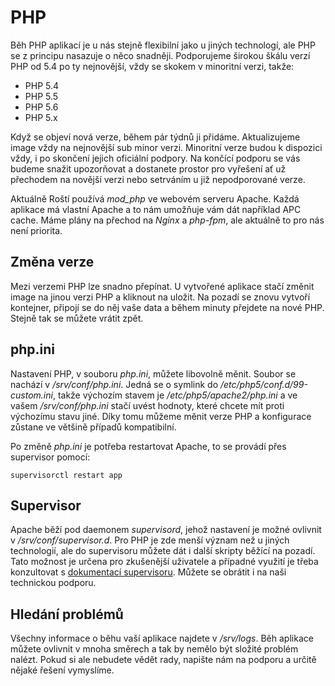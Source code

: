 # PHP

Běh PHP aplikací je u nás stejně flexibilní jako u jiných technologí, ale PHP se z principu nasazuje o něco snadněji. Podporujeme širokou škálu verzí PHP od 5.4 po ty nejnovější, vždy se skokem v minoritní verzi, takže:

* PHP 5.4
* PHP 5.5
* PHP 5.6
* PHP 5.x

Když se objeví nová verze, během pár týdnů ji přidáme. Aktualizujeme image vždy na nejnovější sub minor verzi. Minoritní verze budou k dispozici vždy, i po skončení jejich oficiální podpory. Na končící podporu se vás budeme snažit upozorňovat a dostanete prostor pro vyřešení ať už přechodem na novější verzi nebo setrváním u již nepodporované verze.

Aktuálně Roští používá *mod_php* ve webovém serveru Apache. Každá aplikace má vlastní Apache a to nám umožňuje vám dát například APC cache. Máme plány na přechod na *Nginx* a *php-fpm*, ale aktuálně to pro nás není priorita.

## Změna verze

Mezi verzemi PHP lze snadno přepínat. U vytvořené aplikace stačí změnit image na jinou verzi PHP a kliknout na uložit. Na pozadí se znovu vytvoří kontejner, připojí se do něj vaše data a během minuty přejdete na nové PHP. Stejně tak se můžete vrátit zpět.

## php.ini

Nastavení PHP, v souboru *php.ini*, můžete libovolně měnit. Soubor se nachází v */srv/conf/php.ini*. Jedná se o symlink do */etc/php5/conf.d/99-custom.ini*, takže výchozím stavem je */etc/php5/apache2/php.ini* a ve vašem */srv/conf/php.ini* stačí uvést hodnoty, které chcete mít proti výchozímu stavu jiné. Díky tomu můžeme měnit verze PHP a konfigurace zůstane ve většině případů kompatibilní.

Po změně *php.ini* je potřeba restartovat Apache, to se provádí přes supervisor pomocí:

```shell
supervisorctl restart app
```

## Supervisor

Apache běží pod daemonem *supervisord*, jehož nastavení je možné ovlivnit v */srv/conf/supervisor.d*. Pro PHP je zde menší význam než u jiných technologií, ale do supervisoru můžete dát i další skripty běžící na pozadí. Tato možnost je určena pro zkušenější uživatele a případné využití je třeba konzultovat s [dokumentací supervisoru](http://supervisord.org/). Můžete se obrátit i na naši technickou podporu.

## Hledání problémů

Všechny informace o běhu vaší aplikace najdete v */srv/logs*. Běh aplikace můžete ovlivnit v mnoha směrech a tak by nemělo být složité problém nalézt. Pokud si ale nebudete vědět rady, napište nám na podporu a určitě nějaké řešení vymyslíme.
